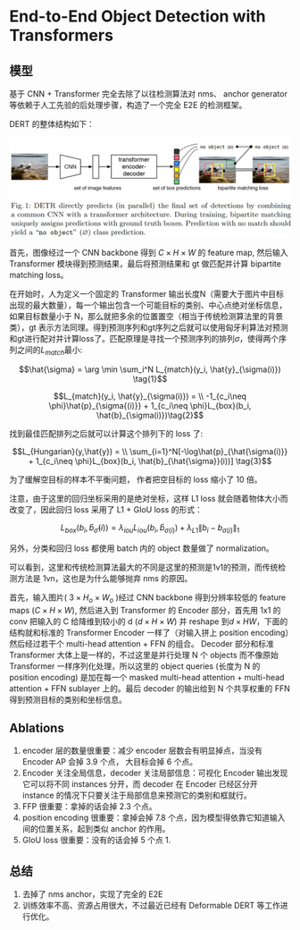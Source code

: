 # End-to-End Object Detection with Transformers


## 模型
基于 CNN + Transformer 完全去除了以往检测算法对 nms、 anchor generator 等依赖于人工先验的后处理步骤，构造了一个完全 E2E 的检测框架。

DERT 的整体结构如下：

![](file/DETR.png)

首先，图像经过一个 CNN backbone 得到 $C\times{H}\times{W}$ 的 feature map, 然后输入 Transformer 模块得到预测结果，最后将预测结果和 gt 做匹配并计算 bipartite matching loss。

在开始时，人为定义一个固定的 Transformer 输出长度N（需要大于图片中目标出现的最大数量），每一个输出包含一个可能目标的类别、中心点绝对坐标信息，如果目标数量小于 N，那么就把多余的位置置空（相当于传统检测算法里的背景类），gt 表示方法同理。得到预测序列和gt序列之后就可以使用匈牙利算法对预测和gt进行配对并计算loss了。匹配原理是寻找一个预测序列的排列$\sigma$，使得两个序列之间的$L_{match}$最小:

$$\hat{\sigma} = \arg \min \sum_i^N L_{match}(y_i, \hat{y}_{\sigma(i)}) \tag{1}$$

$$L_{match}(y_i, \hat{y}_{\sigma(i)}) = \\ -1_{c_i\neq \phi}\hat{p}_{\sigma{(i)}} + 1_{c_i\neq \phi}L_{box}(b_i, \hat{b}_{\sigma(i)})\tag{2}$$ 

找到最佳匹配排列之后就可以计算这个排列下的 loss 了:

$$L_{Hungarian}(y,\hat{y}) =  \\ \sum_{i=1}^N[-\log\hat{p}_{\hat{\sigma(i)}} + 1_{c_i\neq \phi}L_{box}(b_i, \hat{b}_{\hat{\sigma}}(i))] \tag{3}$$

为了缓解空目标的样本不平衡问题， 作者把空目标的 loss 缩小了 10 倍。

注意，由于这里的回归坐标采用的是绝对坐标，这样 L1 loss 就会随着物体大小而改变了，因此回归 loss 采用了 L1 + GIoU loss 的形式：

$$L_{box}(b_i, \hat{b}_{\hat{\sigma}}(i)) = \lambda_{iou}L_{iou}(b_i, \hat{b}_{\sigma(i)}) + \lambda_{L1} \left \| b_i - b_{\sigma(i)} \right \|_1 \tag{3}$$

另外，分类和回归 loss 都使用 batch 内的 object 数量做了 normalization。

可以看到，这里和传统检测算法最大的不同是这里的预测是1v1的预测，而传统检测方法是 1vn，这也是为什么能够抛弃 nms 的原因。

首先，输入图片( $3\times{H_o}\times{W_o}$ )经过 CNN backbone 得到分辨率较低的 feature maps ($C\times{H}\times{W}$), 然后进入到 Transformer 的 Encoder 部分，首先用 1x1 的 conv 把输入的 C 给降维到较小的 d ($d\times{H}\times{W}$) 并 reshape 到$d\times{HW}$，下面的结构就和标准的 Transformer Encoder 一样了（对输入拼上 position encoding）然后经过若干个 multi-head attention + FFN 的组合。 Decoder 部分和标准 Transformer 大体上是一样的，不过这里是并行处理 N 个 objects 而不像原始 Transformer 一样序列化处理，所以这里的 object queries (长度为 N 的 position encoding) 是加在每一个 masked multi-head attention + multi-head attention + FFN sublayer 上的。最后 decoder 的输出给到 N 个共享权重的 FFN 得到预测目标的类别和坐标信息。

## Ablations
1. encoder 层的数量很重要：减少 encoder 层数会有明显掉点，当没有 Encoder AP 会掉 3.9 个点， 大目标会掉 6 个点。
2. Encoder 关注全局信息，decoder 关注局部信息：可视化 Encoder 输出发现它可以将不同 instances 分开，而 decoder 在 Encoder 已经区分开 instance 的情况下只要关注于局部信息来预测它的类别和框就行。
3. FFP 很重要：拿掉的话会掉 2.3 个点。
4. position encoding 很重要：拿掉会掉 7.8 个点，因为模型得依靠它知道输入间的位置关系，起到类似 anchor 的作用。
5. GIoU loss 很重要：没有的话会掉 5 个点 1.

## 总结
1. 去掉了 nms anchor，实现了完全的 E2E
2. 训练效率不高、资源占用很大，不过最近已经有 Deformable DERT 等工作进行优化。